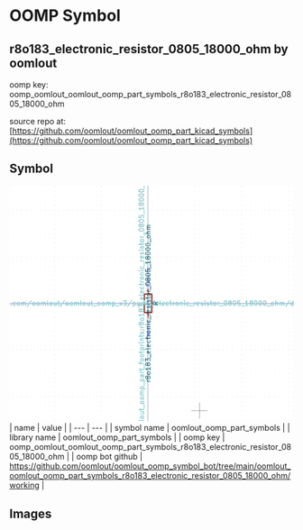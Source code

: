 # OOMP Symbol  
## r8o183_electronic_resistor_0805_18000_ohm  by oomlout  
  
oomp key: oomp_oomlout_oomlout_oomp_part_symbols_r8o183_electronic_resistor_0805_18000_ohm  
  
source repo at: [https://github.com/oomlout/oomlout_oomp_part_kicad_symbols](https://github.com/oomlout/oomlout_oomp_part_kicad_symbols)  
## Symbol  
  
[![working.png](working_600.png)](working.png)  
| name | value | 
| --- | --- | 
| symbol name | oomlout_oomp_part_symbols | 
| library name | oomlout_oomp_part_symbols | 
| oomp key | oomp_oomlout_oomlout_oomp_part_symbols_r8o183_electronic_resistor_0805_18000_ohm | 
| oomp bot github | https://github.com/oomlout/oomlout_oomp_symbol_bot/tree/main/oomlout_oomlout_oomp_part_symbols_r8o183_electronic_resistor_0805_18000_ohm/working | 
## Images  
